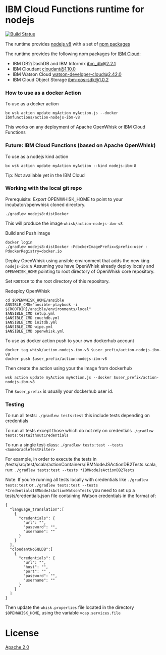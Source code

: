 # IBM Cloud Functions runtime for nodejs

[![Build Status](https://travis-ci.org/ibm-functions/runtime-nodejs.svg?branch=master)](https://travis-ci.org/ibm-functions/runtime-nodejs)

The runtime provides [nodejs v8](nodejs8/) with a set of [npm packages](nodejs8/package.json)

The runtime provides the following npm packages for [IBM Cloud](https://bluemix.net):
- IBM DB2/DashDB and IBM Informix [ibm_db@2.2.1](https://www.npmjs.com/package/ibm_db)
- IBM Cloudant [cloudant@1.10.0](https://www.npmjs.com/package/cloudant)
- IBM Watson Cloud [watson-developer-cloud@2.42.0](https://www.npmjs.com/package/watson-developer-cloud)
- IBM Cloud Object Storage [ibm-cos-sdk@1.0.2](https://www.npmjs.com/package/ibm-cos-sdk)

### How to use as a docker Action
To use as a docker action
```
bx wsk action update myAction myAction.js --docker ibmfunctions/action-nodejs-ibm-v8
```
This works on any deployment of Apache OpenWhisk or IBM Cloud Functions

### Future: IBM Cloud Functions (based on Apache OpenWhisk)
To use as a nodejs kind action
```
bx wsk action update myAction myAction --kind nodejs-ibm:8
```
Tip: Not available yet in the IBM Cloud

### Working with the local git repo 
Prerequisite: *Export* OPENWHISK_HOME to point to your incubator/openwhisk cloned directory.

```
./gradlew nodejs8:distDocker
```
This will produce the image `whisk/action-nodejs-ibm-v8`

Build and Push image
```
docker login
./gradlew nodejs8:distDocker -PdockerImagePrefix=$prefix-user -PdockerRegistry=docker.io
```

Deploy OpenWhisk using ansible environment that adds the new king `nodejs-ibm:8`
Assuming you have OpenWhisk already deploy localy and `OPENWHISK_HOME` pointing to root directory of OpenWhisk core repository.

Set `ROOTDIR` to the root directory of this repository.

Redeploy OpenWhisk
```
cd $OPENWHISK_HOME/ansible
ANSIBLE_CMD="ansible-playbook -i ${ROOTDIR}/ansible/environments/local"
$ANSIBLE_CMD setup.yml
$ANSIBLE_CMD couchdb.yml
$ANSIBLE_CMD initdb.yml
$ANSIBLE_CMD wipe.yml
$ANSIBLE_CMD openwhisk.yml
```

To use as docker action push to your own dockerhub account
```
docker tag whisk/action-nodejs-ibm-v8 $user_prefix/action-nodejs-ibm-v8
docker push $user_prefix/action-nodejs-ibm-v8
```
Then create the action using your the image from dockerhub
```
wsk action update myAction myAction.js --docker $user_prefix/action-nodejs-ibm-v8
```
The `$user_prefix` is usually your dockerhub user id.

### Testing


To run all tests: `./gradlew tests:test` this include tests depending on credentials

To run all tests except those which do not rely on credentials `./gradlew tests:testWithoutCredentials`

To run a single test-class: `./gradlew tests:test --tests <SomeGradleTestFilter>`

For example, in order to execute the tests in /tests/src/test/scala/actionContainers/IBMNodeJSActionDB2Tests.scala, run:  `./gradlew tests:test --tests *IBMNodeJsActionDB2Tests`

Note: If you're running all tests locally with credentials like `./gradlew tests:test` or `./gradlew tests:test --tests *CredentialsIBMNodeJsActionWatsonTests`
you need to set up a tests/credentials.json file containing Watson credentials in the format of:
```  
{  
  "language_translation":[  
    {
      "credentials": {  
        "url": "",  
        "password": "",  
        "username": ""  
      }  
    }  
  ],  
  "cloudantNoSQLDB":[
    {
      "credentials": {  
        "url": "",  
        "host": "",  
        "port": "" ,  
        "password": "",  
        "username": ""  
      }  
    }
  ]
}  
```
Then update the `whisk.properties` file located in the directory `$OPENWHISK_HOME`, using the variable `vcap.services.file`


# License
[Apache 2.0](LICENSE.txt)
